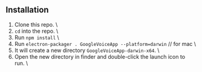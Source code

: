 ## Installation
1. Clone this repo. \
2. `cd` into the repo. \
3. Run `npm install` \
4. Run `electron-packager . GoogleVoiceApp --platform=darwin` // for mac \
5. It will create a new directory `GoogleVoiceApp-darwin-x64`. \
6. Open the new directory in finder and double-click the launch icon to run. \

